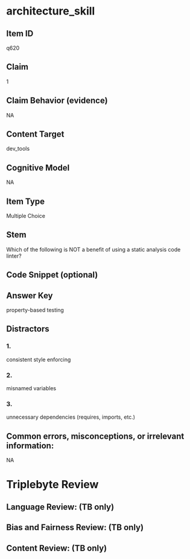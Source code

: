 # architecture_skill

## Item ID
q620

## Claim
1

## Claim Behavior (evidence)
NA

## Content Target
dev_tools

## Cognitive Model
NA

## Item Type
Multiple Choice

## Stem
Which of the following is NOT a benefit of using a static analysis code linter?

## Code Snippet (optional)


## Answer Key
property-based testing

## Distractors

### 1.
consistent style enforcing

### 2.
misnamed variables

### 3.
unnecessary dependencies (requires, imports, etc.)

## Common errors, misconceptions, or irrelevant information:
NA

# Triplebyte Review


## Language Review: (TB only)


## Bias and Fairness Review: (TB only)


## Content Review: (TB only)

